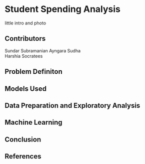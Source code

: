 # Student Spending Analysis

little intro and photo

## Contributors 
Sundar Subramanian Ayngara Sudha <br> Harshia Socratees
## Problem Definiton

## Models Used

## Data Preparation and Exploratory Analysis

## Machine Learning

## Conclusion

## References
